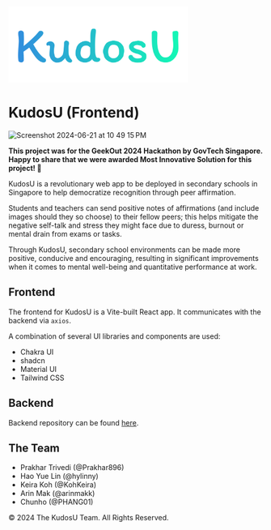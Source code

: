 <img src="https://github.com/Prakhar896/KudosU-Backend/blob/main/LogoTransparent.png?raw=true" height="150px">

# KudosU (Frontend)
<img height="500px" alt="Screenshot 2024-06-21 at 10 49 15 PM" src="https://github.com/Prakhar896/KudosU-Frontend/assets/53103894/754c33e8-9f49-4503-8957-6bad6ed81b59">

**This project was for the GeekOut 2024 Hackathon by GovTech Singapore. Happy to share that we were awarded Most Innovative Solution for this project! 🎉**

KudosU is a revolutionary web app to be deployed in secondary schools in Singapore to help democratize recognition through peer affirmation.

Students and teachers can send positive notes of affirmations (and include images should they so choose) to their fellow peers; this helps mitigate the negative self-talk and stress they might face due to duress, burnout or mental drain from exams or tasks.

Through KudosU, secondary school environments can be made more positive, conducive and encouraging, resulting in significant improvements when it comes to mental well-being and quantitative performance at work.

## Frontend

The frontend for KudosU is a Vite-built React app. It communicates with the backend via `axios`.

A combination of several UI libraries and components are used:
- Chakra UI
- shadcn
- Material UI
- Tailwind CSS

## Backend

Backend repository can be found [here](https://github.com/Prakhar896/KudosU-Backend).

## The Team
- Prakhar Trivedi (@Prakhar896)
- Hao Yue Lin (@hylinny)
- Keira Koh (@KohKeira)
- Arin Mak (@arinmakk)
- Chunho (@PHANG01)

©️ 2024 The KudosU Team. All Rights Reserved.
